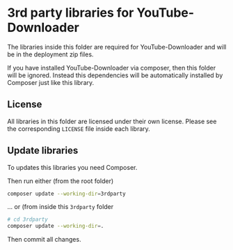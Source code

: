 # 3rd party libraries for YouTube-Downloader

The libraries inside this folder are required for YouTube-Downloader and will be in the deployment zip files.

If you have installed YouTube-Downloader via composer, then this folder will be ignored. Instead this dependencies will be automatically installed by Composer just like this library.

## License

All libraries in this folder are licensed under their own license. Please see the corresponding `LICENSE` file inside each library.

## Update libraries

To updates this libraries you need Composer.

Then run either (from the root folder)

```sh
composer update --working-dir=3rdparty
```

... or (from inside this `3rdparty` folder

```sh
# cd 3rdparty
composer update --working-dir=.
```

Then commit all changes.
